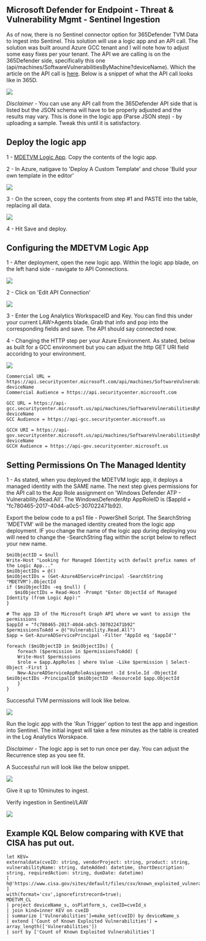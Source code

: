 ## Microsoft Defender for Endpoint - Threat & Vulnerability Mgmt - Sentinel Ingestion ##

As of now, there is no Sentinel connector option for 365Defender TVM Data to ingest into Sentinel. This solution will use a logic app and an API call. The solution was built around Azure GCC tenant and I will note how to adjust some easy fixes per your tenant. The API we are calling is on the 365Defender side, specifically this one (api/machines/SoftwareVulnerabilitiesByMachine?deviceName). Which the article on the API call is [here](https://learn.microsoft.com/en-us/microsoft-365/security/defender-endpoint/get-assessment-software-vulnerabilities?view=o365-worldwide#12-permissions). Below is a snippet of what the API call looks like in 365D.

![](https://github.com/Cyberlorians/uploadedimages/blob/main/365DAPI.png)

*Disclaimer* - You can use any API call from the 365Defender API side that is listed but the JSON schema will have to be properly adjusted and the results may vary. This is done in the logic app (Parse JSON step) - by uploading a sample. Tweak this until it is satisfactory.

## Deploy the logic app

1 - [MDETVM Logic App](https://raw.githubusercontent.com/Cyberlorians/Playbooks/main/MDETVM.json). Copy the contents of the logic app.

2 - In Azure, natigave to 'Deploy A Custom Template' and chose 'Build your own template in the editor'

![](https://github.com/Cyberlorians/uploadedimages/blob/main/TVMcustomdeployment.png)

3 - On the screen, copy the contents from step #1 and PASTE into the table, replacing all data.

![](https://github.com/Cyberlorians/uploadedimages/blob/main/uploadtemplate.png)

4 - Hit Save and deploy.

## Configuring the MDETVM Logic App

1 - After deployment, open the new logic app. Within the logic app blade, on the left hand side - navigate to API Connections.

![](https://github.com/Cyberlorians/uploadedimages/blob/main/TVMAPI.png)

2 - Click on 'Edit API Connection'

![](https://github.com/Cyberlorians/uploadedimages/blob/main/TVMWorkspaceConfig.png)

3 - Enter the Log Analytics WorkspaceID and Key. You can find this under your current LAW>Agents blade. Grab that info and pop into the corresponding fields and save. The API should say connected now.

4 - Changing the HTTP step per your Azure Environment. As stated, below as built for a GCC environment but you can adjust the http GET URI field accoridng to your environment.

![](https://github.com/Cyberlorians/uploadedimages/blob/main/TVMHTTPGet.png)

```
Commercial URL = https://api.securitycenter.microsoft.com/api/machines/SoftwareVulnerabilitiesByMachine?deviceName
Commercial Audience = https://api.securitycenter.microsoft.com

GCC URL = https://api-gcc.securitycenter.microsoft.us/api/machines/SoftwareVulnerabilitiesByMachine?deviceName
GCC Audience = https://api-gcc.securitycenter.microsoft.us

GCCH URI = https://api-gov.securitycenter.microsoft.us/api/machines/SoftwareVulnerabilitiesByMachine?deviceName
GCCH Audience = https://api-gov.securitycenter.microsoft.us
```

## Setting Permissions On The Managed Identity 

1 - As stated, when you deployed the MDETVM logic app, it deploys a managed identity with the SAME name. The next step gives permissions for the API call to the App Role assignment on 'Windows Defender ATP - Vulnerability.Read.All'. The WindowsDefenderAtp AppRoleID is ($appId = "fc780465-2017-40d4-a0c5-307022471b92).


Export the below code to a ps1 file - PowerShell Script. The SearchString 'MDETVM' will be the managed identity created from the logic app deployment. IF you change the name of the logic app during deploying you will need to change the -SearchString flag within the script below to reflect your new name. 

```
$miObjectID = $null
Write-Host "Looking for Managed Identity with default prefix names of the Logic App..."
$miObjectIDs = @()
$miObjectIDs = (Get-AzureADServicePrincipal -SearchString "MDETVM").ObjectId
if ($miObjectIDs -eq $null) {
   $miObjectIDs = Read-Host -Prompt "Enter ObjectId of Managed Identity (from Logic App):"
}

# The app ID of the Microsoft Graph API where we want to assign the permissions
$appId = "fc780465-2017-40d4-a0c5-307022471b92"
$permissionsToAdd = @("Vulnerability.Read.All")
$app = Get-AzureADServicePrincipal -Filter "AppId eq '$appId'"

foreach ($miObjectID in $miObjectIDs) {
    foreach ($permission in $permissionsToAdd) {
    Write-Host $permissions
    $role = $app.AppRoles | where Value -Like $permission | Select-Object -First 1
    New-AzureADServiceAppRoleAssignment -Id $role.Id -ObjectId $miObjectIDs -PrincipalId $miObjectID -ResourceId $app.ObjectId
    }
}
```
Successful TVM permissions will look like below.

![](https://github.com/Cyberlorians/uploadedimages/blob/main/TVMperms.png)

Run the logic app with the 'Run Trigger' option to test the app and ingestion into Sentinel. The initial ingest will take a few minutes as the table is created in the Log Analytics Worskpace. 

*Disclaimer* - The logic app is set to run once per day. You can adjust the Recurrence step as you see fit.

A Successful run will look like the below snippet.

![](https://github.com/Cyberlorians/uploadedimages/blob/main/TVMVerify.png)

Give it up to 10minutes to ingest.

Verify ingestion in Sentinel/LAW

![](https://github.com/Cyberlorians/uploadedimages/blob/main/MDETVMSentinel.png)

## Example KQL Below comparing with KVE that CISA has put out.

```
let KEV=
externaldata(cveID: string, vendorProject: string, product: string, vulnerabilityName: string, dateAdded: datetime, shortDescription: string, requiredAction: string, dueDate: datetime)
[
h@'https://www.cisa.gov/sites/default/files/csv/known_exploited_vulnerabilities.csv'
]
with(format='csv',ignorefirstrecord=true);
MDETVM_CL
| project deviceName_s, osPlatform_s, cveID=cveId_s
| join kind=inner KEV on cveID
| summarize ['Vulnerabilities']=make_set(cveID) by deviceName_s
| extend ['Count of Known Exploited Vulnerabilities'] = array_length(['Vulnerabilities'])
| sort by ['Count of Known Exploited Vulnerabilities']
```


